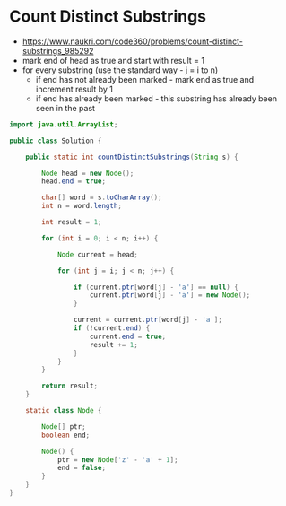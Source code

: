 # Count Distinct Substrings

- https://www.naukri.com/code360/problems/count-distinct-substrings_985292
- mark end of head as true and start with result = 1
- for every substring (use the standard way - j = i to n)
  - if end has not already been marked - mark end as true and increment result by 1
  - if end has already been marked - this substring has already been seen in the past

```java
import java.util.ArrayList;

public class Solution {

	public static int countDistinctSubstrings(String s) {

		Node head = new Node();
		head.end = true;

		char[] word = s.toCharArray();
		int n = word.length;

		int result = 1;

		for (int i = 0; i < n; i++) {

			Node current = head;

			for (int j = i; j < n; j++) {

				if (current.ptr[word[j] - 'a'] == null) {
					current.ptr[word[j] - 'a'] = new Node();
				}

				current = current.ptr[word[j] - 'a'];
				if (!current.end) {
					current.end = true;
					result += 1;
				}
			}
		}

		return result;
	}

	static class Node {

		Node[] ptr;
		boolean end;

		Node() {
			ptr = new Node['z' - 'a' + 1];
			end = false;
		}
	}
}
```
